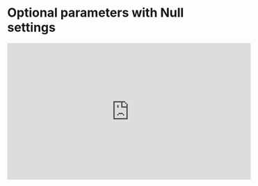 ﻿# Optional parameters with Null settings


<iframe width="560" height="315" src="https://www.youtube.com/embed/DXkZjlMBXYU?list=PL1DEQjXG2xnKS0Zo7h-PrExXZ18hGxhvA" frameborder="0" allowfullscreen></iframe>

